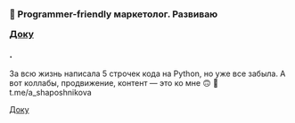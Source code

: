  ### 👋 Programmer-friendly маркетолог. Развиваю <p><a href="https://doka.guide">Доку</a></p>.
За всю жизнь написала 5 строчек кода на Python, но уже все забыла.
А вот коллабы, продвижение, контент — это ко мне 🙃
📩 t.me/a_shaposhnikova
<!--
**reinadiez/reinadiez** is a ✨ _special_ ✨ repository because its `README.md` (this file) appears on your GitHub profile.

Here are some ideas to get you started:

- 🔭 I’m currently working on ...
- 🌱 I’m currently learning ...
- 👯 I’m looking to collaborate on ...
- 🤔 I’m looking for help with ...
- 💬 Ask me about ...
- 📫 How to reach me: ...
- 😄 Pronouns: ...
- ⚡ Fun fact: ...
-->
<p><a href="https://doka.guide">Доку</a></p>


